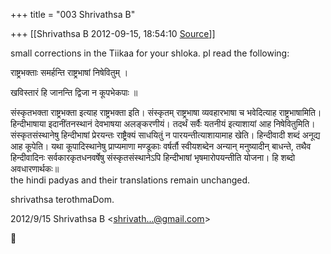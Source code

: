 +++
title = "003 Shrivathsa B"

+++
[[Shrivathsa B	2012-09-15, 18:54:10 [Source](https://groups.google.com/g/bvparishat/c/bNdaG1O_kEs)]]



small corrections in the Tiikaa for your shloka. pl read the following:  

  

राष्ट्रभक्ताः समर्हन्ति राष्ट्रभाषां निषेवितुम् ।

खविस्तारं हि जानन्ति द्विजा न कूपभेकपाः ॥

संस्कृतभक्ता राष्ट्रभक्ता इत्याह राष्ट्रभक्ता इति। संस्कृतम् राष्ट्रभाषा व्यवहारभाषा च भवेदित्याह राष्ट्रभाषामिति। हिन्दीभाषाया इदानींतनस्थानं देवभाषया अलङ्करणीयं। तदर्थं सर्वैः यतनीयं इत्याशायां आह निषेवितुमिति। संस्कृतसंस्थानेषु हिन्दीभाषां प्रेरयन्तः राष्ट्रैक्यं साधयितुं न पारयन्तीत्याशायामाह खेति। हिन्दीवादी शब्दं अनूद्य आह कूपेति। यथा कूपादिस्थानेषु प्राप्यमाणा मण्डूकाः वर्षर्तौ स्वीयशब्देन अन्यान् मनुष्यादीन् बाधन्ते, तथैव हिन्दीवादिनः सर्वकारकृतधनवर्षेषु संस्कृतसंस्थानेऽपि हिन्दीभाषां भृषमारोपयन्तीति योजना। हि शब्दो अवधारणार्थकः॥  
 the hindi padyas and their translations remain unchanged.  
  
shrivathsa terothmaDom.  
  

2012/9/15 Shrivathsa B \<[shrivath...@gmail.com]()\>



